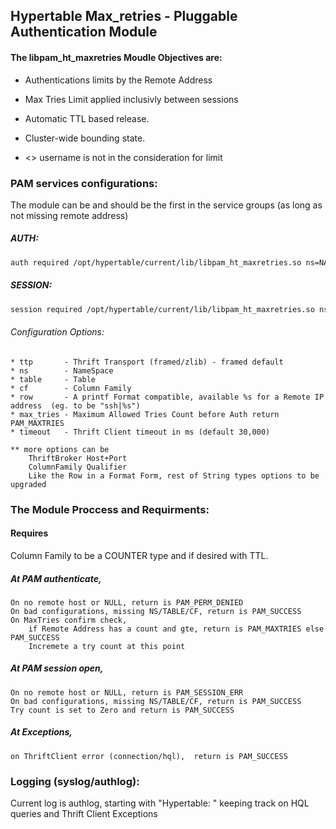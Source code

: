 


## Hypertable Max_retries - Pluggable Authentication Module

#### The libpam_ht_maxretries Moudle Objectives are:
  * Authentications limits by the Remote Address
  * Max Tries Limit applied inclusivly between sessions
  * Automatic TTL based release. 
  * Cluster-wide bounding state.

  *  <>  username is not in the consideration for limit


### PAM services configurations:
The module can be and should be the first in the service groups (as long as not missing remote address)

#####  AUTH:
```bash
auth required /opt/hypertable/current/lib/libpam_ht_maxretries.so ns=NAMESPACE table=TABLE cf=COLUMN_FAMILY row=ROW_FORMAT(%s) max_tries=10 timeout=30000
```

#####  SESSION:
```bash
session required /opt/hypertable/current/lib/libpam_ht_maxretries.so ns=NAMESPACE table=TABLE cf=COLUMN_FAMILY row=ROW_FORMAT(%s) timeout=30000
```

######  Configuration Options:

    * ttp       - Thrift Transport (framed/zlib) - framed default
    * ns        - NameSpace
    * table     - Table
    * cf        - Column Family
    * row       - A printf Format compatible, available %s for a Remote IP address  (eg. to be "ssh|%s")
    * max_tries - Maximum Allowed Tries Count before Auth return PAM_MAXTRIES
    * timeout   - Thrift Client timeout in ms (default 30,000)

    ** more options can be 
        ThriftBroker Host+Port
        ColumnFamily Qualifier 
        Like the Row in a Format Form, rest of String types options to be upgraded


### The Module Proccess and Requirments:

  #### Requires
  Column Family to be a COUNTER type and if desired with TTL.


  ##### At PAM authenticate, 
    On no remote host or NULL, return is PAM_PERM_DENIED
    On bad configurations, missing NS/TABLE/CF, return is PAM_SUCCESS
    On MaxTries confirm check, 
        if Remote Address has a count and gte, return is PAM_MAXTRIES else PAM_SUCCESS
        Incremete a try count at this point 
  

  ##### At PAM session open, 
    On no remote host or NULL, return is PAM_SESSION_ERR
    On bad configurations, missing NS/TABLE/CF, return is PAM_SUCCESS
    Try count is set to Zero and return is PAM_SUCCESS
     
     
  ##### At Exceptions,
    on ThriftClient error (connection/hql),  return is PAM_SUCCESS


### Logging (syslog/authlog):

  Current log is authlog, starting with "Hypertable: "
      keeping track on HQL queries and Thrift Client Exceptions


